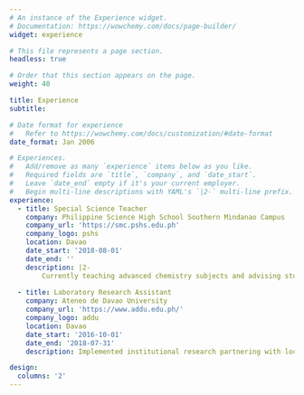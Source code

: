 ```yaml
---
# An instance of the Experience widget.
# Documentation: https://wowchemy.com/docs/page-builder/
widget: experience

# This file represents a page section.
headless: true

# Order that this section appears on the page.
weight: 40

title: Experience
subtitle:

# Date format for experience
#   Refer to https://wowchemy.com/docs/customization/#date-format
date_format: Jan 2006

# Experiences.
#   Add/remove as many `experience` items below as you like.
#   Required fields are `title`, `company`, and `date_start`.
#   Leave `date_end` empty if it's your current employer.
#   Begin multi-line descriptions with YAML's `|2-` multi-line prefix.
experience:
  - title: Special Science Teacher
    company: Philippine Science High School Southern Mindanao Campus
    company_url: 'https://smc.pshs.edu.ph'
    company_logo: pshs
    location: Davao
    date_start: '2018-08-01'
    date_end: ''
    description: |2-
        Currently teaching advanced chemistry subjects and advising student STEM research studies. Overseeing the proper implementation of the Research 2 curriculum by supervising research advisers across 91 Grade 11 students.
        
  - title: Laboratory Research Assistant
    company: Ateneo de Davao University
    company_url: 'https://www.addu.edu.ph/'
    company_logo: addu
    location: Davao
    date_start: '2016-10-01'
    date_end: '2018-07-31'
    description: Implemented institutional research partnering with local pineapple processing cooperative leading to a utility model. Instructed a Physical Chemistry laboratory course. Operated the Scanning Electron Microscope for student research and external clients.

design:
  columns: '2'
---
```


